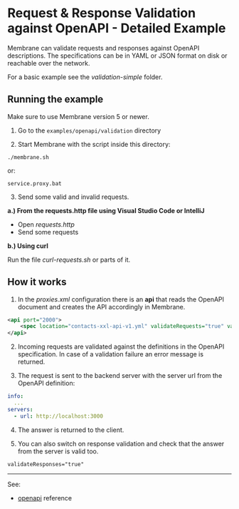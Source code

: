 # Request & Response Validation against OpenAPI - Detailed Example

Membrane can validate requests and responses against OpenAPI descriptions. The specifications can be in YAML or JSON format on disk or reachable over the network.

For a basic example see the _validation-simple_ folder.


## Running the example

Make sure to use Membrane version 5 or newer.

1. Go to the `examples/openapi/validation` directory

2. Start Membrane with the script inside this directory:

```shell
./membrane.sh
```

or:

```
service.proxy.bat
```

3. Send some valid and invalid requests.

**a.) From the requests.http file using Visual Studio Code or IntelliJ**

- Open _requests.http_
- Send some requests

**b.) Using curl**

Run the file _curl-requests.sh_ or parts of it.



## How it works

1. In the _proxies.xml_ configuration there is an **api** that reads the OpenAPI document and creates the API accordingly in Membrane.   

```xml
<api port="2000">
    <spec location="contacts-xxl-api-v1.yml" validateRequests="true" validateResponses="false" validationDetails="true"/>
</api>
```

2. Incoming requests are validated against the definitions in the OpenAPI specification. In case of a validation failure an error message is returned. 

3. The request is sent to the backend server with the server url from the OpenAPI definition:

```yaml
info:
  ...
servers:
  - url: http://localhost:3000
```

4. The answer is returned to the client.

5. You can also switch on response validation and check that the answer from the server is valid too.

```
validateResponses="true"
```

---
See:
- [openapi](https://membrane-soa.org/api-gateway-doc/current/configuration/reference/openapi.htm) reference